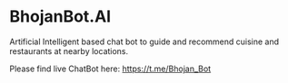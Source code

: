 # BhojanBot.AI
Artificial Intelligent based chat bot to guide and recommend cuisine and restaurants at nearby locations.

Please find live ChatBot here: https://t.me/Bhojan_Bot
